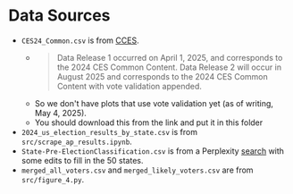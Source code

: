 # Data Sources

- `CES24_Common.csv` is from [CCES](https://dataverse.harvard.edu/dataset.xhtml?persistentId=doi:10.7910/DVN/X11EP6).
    - > Data Release 1 occurred on April 1, 2025, and corresponds to the 2024 CES Common Content. Data Release 2 will occur in August 2025 and corresponds to the 2024 CES Common Content with vote validation appended.
    - So we don't have plots that use vote validation yet (as of writing, May 4, 2025).
    - You should download this from the link and put it in this folder
- `2024_us_election_results_by_state.csv` is from `src/scrape_ap_results.ipynb`.
- `State-Pre-ElectionClassification.csv` is from a Perplexity [search](https://www.perplexity.ai/search/for-the-us-2024-election-which-ykL4.tR3T7WPD.u9TNCGWQ#1) with some edits to fill in the 50 states.
- `merged_all_voters.csv` and `merged_likely_voters.csv` are from `src/figure_4.py`.